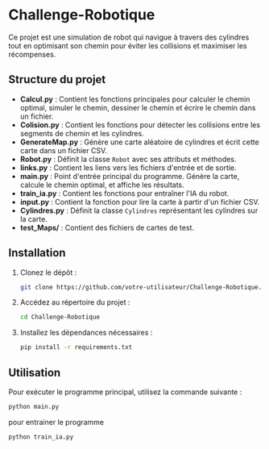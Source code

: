 # Challenge-Robotique

Ce projet est une simulation de robot qui navigue à travers des cylindres tout en optimisant son chemin pour éviter les collisions et maximiser les récompenses.

## Structure du projet

- **Calcul.py** : Contient les fonctions principales pour calculer le chemin optimal, simuler le chemin, dessiner le chemin et écrire le chemin dans un fichier.
- **Colision.py** : Contient les fonctions pour détecter les collisions entre les segments de chemin et les cylindres.
- **GenerateMap.py** : Génère une carte aléatoire de cylindres et écrit cette carte dans un fichier CSV.
- **Robot.py** : Définit la classe `Robot` avec ses attributs et méthodes.
- **links.py** : Contient les liens vers les fichiers d'entrée et de sortie.
- **main.py** : Point d'entrée principal du programme. Génère la carte, calcule le chemin optimal, et affiche les résultats.
- **train_ia.py** : Contient les fonctions pour entraîner l'IA du robot.
- **input.py** : Contient la fonction pour lire la carte à partir d'un fichier CSV.
- **Cylindres.py** : Définit la classe `Cylindres` représentant les cylindres sur la carte.
- **test_Maps/** : Contient des fichiers de cartes de test.

## Installation

1. Clonez le dépôt :
    ```sh
    git clone https://github.com/votre-utilisateur/Challenge-Robotique.git
    ```
2. Accédez au répertoire du projet :
    ```sh
    cd Challenge-Robotique
    ```
3. Installez les dépendances nécessaires :
    ```sh
    pip install -r requirements.txt
    ```

## Utilisation

Pour exécuter le programme principal, utilisez la commande suivante :
```sh
python main.py
```
pour entrainer le programme
```sh
python train_ia.py
```